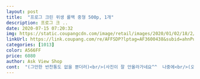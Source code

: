 ```yaml
---
layout: post 
title:  "프로그 크린 위생 롤백 중형 500p, 1개" 
description: 프로그 크 ..
date: 2020-07-15 07:20:32 
img: https://static.coupangcdn.com/image/retail/images/2020/01/02/18/2/69208198-f521-4a74-9592-99229cb73cd2.jpg 
linkUrl: https://link.coupang.com/re/AFFSDP?lptag=AF3600438&subid=ahnPublicAsk&pageKey=1142183843&itemId=2113472658&vendorItemId=70112123925&traceid=V0-113-4c2e8241e944036b 
categories: [1013] 
color: A566FF 
price: 6080 
author: Ask View Shop 
cont:  "(그만한 반찬통도 없을 뿐더러)<br/>(사진이 잘 안올라가네요^^  나중에<br/>(오이,가지,호박,양파,당근,사과,배,ᆢ등등)을<br/>(환경을 생각하면 그만써야하겠지만ㅠ)<br/>1,500원씩 주고 사다쓰는데ᆢ <br/>15,000원 정도 예산되는데 <br/>500매면 아가용은 1년 이상 충분히 쓸 수 있겠네요<br/>500매이면  1,500×57,500원×2개 <br/>A4용지를 갖다대면 저정도 크기입니다<br/><br/>가격도 저렴한 편인것같고 <br/>간단한 쓰레기를 버릴 때 쓴다든지 하는 용도로 사용중입니다<br/>거기에 담아 두고쓰니 훨씬더 편리하고 신선하길래 쓰다남은 소량의 야채같은건<br/>거의다 써가서 구입햇어요<br/>구매하는데 작게나마 도움이 되었으면 합니다<br/>그 밖에도 만만한지... <br/><br/>그 외에 남은 반찬을 보관할 때라든지<br/>근데 어느날부턴 요령이생겨서<br/>글구 일반 생활쓰레기 종량제봉투에 버리는 (계란껍질,조개류껍데기,<br/>기존에 쓰던 다이소 위생팩이 거의 몇장밖에 남지 않아서<br/>기존에는 항상 다이 에 가서 100매에<br/>길이 싸이즈도 (25×35) 똑같은 싸이즈<br/>꽃게껍데기,ᆢ등) 을 담아서 버릴때<br/>냉장실이나 김치냉장고에 넣어두고 사용한답니다 <br/>다른 위생 롤백에 비해 조금은 얇은감은 있어요<br/>다만 조금 얇은 편인 것 같긴해요<br/>다시 야채ᆢ등 같이 담아서 올릴게요)<br/>다양하게 뭔가를 담는 용도로<br/>다이 에 가보니깐 비닐 지퍼백이 보여서<br/>다이소 위생팩도 급하게 구매한 거라<br/>담아놓고 쓰기를 마니 사용합니다<br/>더 확실한 크기를 위해 사진으로도 찍어놨는데<br/>돈까스 같은 경우도 반죽과 튀김옷까지 모두 입혀서 나누어 담아 얼리면, 먹기 전에 한팩 녹여 튀길 수 있어요<br/>때때로 조리한 음식을 소분해 놓을 때도 있어요<br/>마니얇진 않구 보통 비닐이네요 <br/>마트나 다이 보다는 저렴한 편이네요<br/>몇차례 정도 담아서 좀 쌓여지면<br/>뭐든 시간될 때 많이 만들어 놓고 한끼분량으로 담아 얼리기 좋아요<br/>반찬통으로 나누기엔 자리차지가 어마어마하니까요<br/>부침개나 양념한 북어 같은 경우는 대량으로 미리 요리해 놓고 나눠 얼린 후 먹기 전에 한 팩씩 데워서 먹어요<br/>부피가 좀 큰 야채나 ᆢ<br/>비닐지퍼백에 담아서 넣어두고 <br/>사진에서 보다시피 길이를<br/>살림하면서 위생봉투는 필수인데 저는 식품용, 아가용 두가지로 나누어 쓰고 있어서 이 제품을 선택했어요<br/>새로 구매를 해야 하는 상황이었습니다<br/>쉽게 찢어질 것 같지는 않지만<br/>식품용도 아가용도 둘다 밀봉이 되어야지, 새면 안되기 때문에 물을 담아 실험을 해봤어요.<br/> 그게 바로 위에 첨부한 사진인데요<br/>식품용은 정말 무한대로 활용이 가능해요<br/>식품용은 주방 서랍에 넣고 음식을 소분할 때 주로 사용해요<br/>식품을 밀봉할 때 쓴다든지<br/>실용적인 제품인것 같네요<br/>싸이즈가 무난한 중형싸이즈에요<br/>씽크대 배수구에서 먼저<br/>아가용도 여러 사이즈 써봤는데 25x35cm 이 사이즈가 크지도 작지도 않고 딱이더라구요<br/>아기가 평균적으로 하루에 한번씩은 응아를 하니까 기저귀 교환대 옆에 두고 사용하고 있어요<br/>아기용은 아가 응아를 처리하는 용이에요<br/>암튼 고루고루 다양하게 쓰임새가<br/>예전에 쿠팡에서 구입한 음식물 쓰레기통에 넣어서 따로 욕실 한귀퉁이에  놓고 사용한답니다<br/>오랫동안 몇년은 잘쓸것같아요^^<br/>용량도 500매 이면  엄청 많은거같아요<br/>웬만한 과일이나 야채를쓰고 남는건 항상 비닐랩에 담아서 묶어서<br/>위생롤팩에 한번더 담아서<br/>위생봉투가 얇아서 이렇게 버리면 부피는 많이 커지지 않으면서 냄새을 차단할 수 있어서 좋아요 ㅅㅅ<br/>음식물 쓰레기를 미리 비닐랩에<br/>음식을 소분해서 넣는 용도가 가장 큰 것 같아요<br/>응아를 일차적으로 닦아낸 기저귀와 물티슈를 바로 휴지통에 넣으면 냄새가 심하니, 위생봉투에 넣어 묶어서 버려요<br/>이것 크린 위생 롤팩에는 과일이나<br/>인데 ᆢ <br/>일회용답게 편리하게 쓰고 있어서<br/>자잘하게 많이 씁니다<br/>잘받앗습니다<br/>저는 주로 과일이나 채소 야채를 담는 데 많이 쓰구요<br/>저렴하고 대용량이다보니<br/>저에게 없어서는 안될 필수품이죠<br/>전반적으로 정말 만족스러운 위생봉투라 추천해 드리고 싶어요 ㅅㅅ<br/>절개라인이 깨끗해서 한장한장 깔끔하게 잘 찢어지고, 물이 절개선 사이로 새지 않았어요.<br/> 짐승 용량에 한번 만족했는데, 새지 않고 튼튼해서 한번 더 만족하면서 쓰고 있네요<br/>정말 없으면 안될 존재입니다<br/>제일 많은 주방이나 여러모로 다용도로<br/>제일 많은 필수제품이에요<br/>제품포장  찢어지거나 터짐없이 배송박스에 잘담겨져와서<br/>족발뼈,치킨의뼈,생선뼈의큰가시,<br/>종량제 봉투에 담기전에 항상<br/>종량제 봉투에 버립니다<br/>종량제봉투에 넣고  <br/>좋고 싫고도 없이 그냥 사용했었는데요<br/>주방에선 없어선 안될 쓰임새가<br/>중형사이즈 입니다<br/>집에 아기가 있어서 그 때 그 때 요리하기 어려우니,<br/>크기도 확실히 더 크고 비닐도 더 부드러워요<br/>크린 위생 롤팩을 드는데 무거워요^<br/>특히 위생 롤팩은 음식쓰레기를<br/>특히 프로그 위생봉투는 미국식약처의 승인을 받은 제품이라 믿고 사용하는 있어요.<br/> 하지만 아무래도 비닐 제품이다보니 뜨거운 음식은 넓은 접시에 담아 충분히 식힌 후 넣어야해요<br/>티브이 리모컨으로 비교해봣네요<br/>평소 위생팩을 자주 사용하는 사람입니다<br/>프로그 크린 위생 롤백 사이즈는 25×35cm이구요<br/>프로그 크린 위생 롤백이 더 좋은 것 같아요<br/>한참 쓸것 같네용^^<br/>핵가족이라 해산물이나 육고기를 한 팩씩 사면 전부 한 끼에 먹을 수 없으니 처음부터 한 끼씩 위생봉투에 나누어 얼리고 있어요<br/>확실히 다이소 위생팩 보다는<br/>환경 때문에 소변까지는 사용하지 않고 큰 것만 넣어 버리고 이차적으로 물과 비누로 닦아줍니다<br/>" 
---
```

